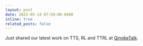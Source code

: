 ```yaml
---
layout: post
date: 2025-05-14 07:59:00-0400
inline: true
related_posts: false
---
```


Just shared our latest work on TTS, RL and TTRL at [QingkeTalk](http://qingkeai.online/archives/sE5qOogK).